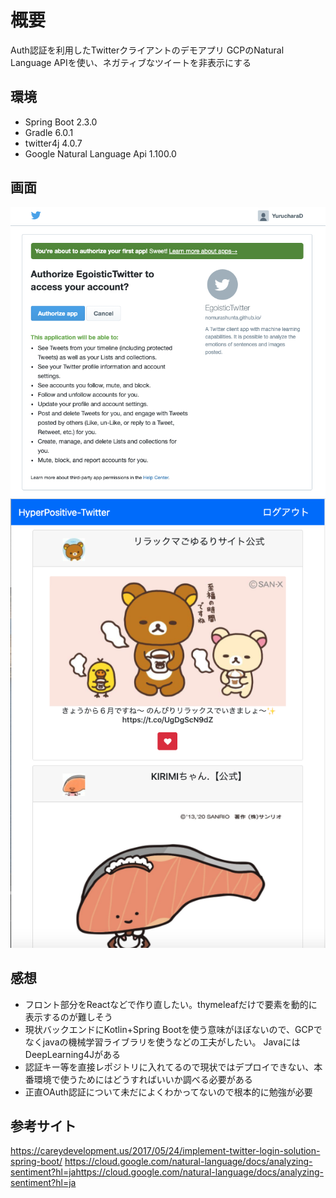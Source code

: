 # 概要
Auth認証を利用したTwitterクライアントのデモアプリ
GCPのNatural Language APIを使い、ネガティブなツイートを非表示にする

## 環境
- Spring Boot 2.3.0
- Gradle 6.0.1
- twitter4j 4.0.7
- Google Natural Language Api 1.100.0

## 画面
![ログイン](images/login.png "login")
![トップ画面](images/top.png "top")

## 感想
- フロント部分をReactなどで作り直したい。thymeleafだけで要素を動的に表示するのが難しそう
- 現状バックエンドにKotlin+Spring Bootを使う意味がほぼないので、GCPでなくjavaの機械学習ライブラリを使うなどの工夫がしたい。
  JavaにはDeepLearning4Jがある
- 認証キー等を直接レポジトリに入れてるので現状ではデプロイできない、本番環境で使うためにはどうすればいいか調べる必要がある
- 正直OAuth認証について未だによくわかってないので根本的に勉強が必要

## 参考サイト

https://careydevelopment.us/2017/05/24/implement-twitter-login-solution-spring-boot/
https://cloud.google.com/natural-language/docs/analyzing-sentiment?hl=jahttps://cloud.google.com/natural-language/docs/analyzing-sentiment?hl=ja
